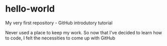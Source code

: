 # hello-world
My very first repository - GitHub introdutory tutorial

Never used a place to keep my work.
So now that I've decided to learn how to code, I felt the necessities to come up with GitHub
